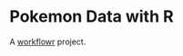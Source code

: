 # Pokemon Data with R

A [workflowr][] project.

[workflowr]: https://github.com/workflowr/workflowr
